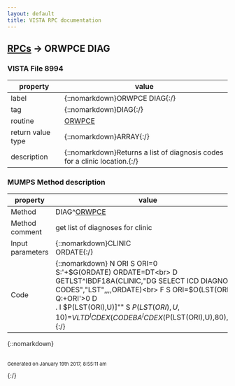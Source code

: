 ```yaml
---
layout: default
title: VISTA RPC documentation
---
```




## [RPCs](TableOfContent.md) &#8594; ORWPCE DIAG 



### VISTA File 8994 


 property | value 
--- | --- 
 label | {::nomarkdown}ORWPCE DIAG{:/}
 tag | {::nomarkdown}DIAG{:/}
 routine | [ORWPCE](http://code.osehra.org/dox/Routine_ORWPCE_source.html)
 return value type | {::nomarkdown}ARRAY{:/}
 description | {::nomarkdown}Returns a list of diagnosis codes for a clinic location.{:/}


### MUMPS Method description

 property | value 
 --- | --- 
 Method | DIAG^[ORWPCE](http://code.osehra.org/dox/Routine_ORWPCE_source.html)
 Method comment | get list of diagnoses for clinic
 Input parameters | {::nomarkdown}CLINIC<br>ORDATE{:/}
 Code | {::nomarkdown}  N ORI S ORI=0<br> S:'+$G(ORDATE) ORDATE=DT<br> D GETLST^IBDF18A(CLINIC,"DG SELECT ICD DIAGNOSIS CODES","LST",,,,ORDATE)<br> F  S ORI=$O(LST(ORI)) Q:+ORI'>0  D<br> . I $P(LST(ORI),U)]"" S $P(LST(ORI),U,10)=$$VLTD^ICDEX($$CODEBA^ICDEX($P(LST(ORI),U),80),DT){:/}

{::nomarkdown} <br/><br/><p style="font-size: 11px">Generated on January 19th 2017, 8:55:11 am</p>{:/}